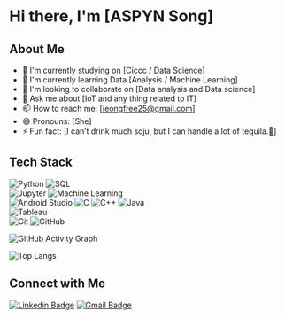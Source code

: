 # Hi there, I'm [ASPYN Song] 

## About Me

- 🔭 I'm currently studying on [Ciccc / Data Science] 
- 🌱 I'm currently learning Data [Analysis / Machine Learning]
- 👯 I'm looking to collaborate on [Data analysis and Data science]
- 💬 Ask me about [IoT and any thing related to IT]
- 📫 How to reach me: [jeongfree25@gmail.com]
- 😄 Pronouns: [She]
- ⚡ Fun fact: [I can’t drink much soju, but I can handle a lot of tequila.🤪]

## Tech Stack
![Python](https://img.shields.io/badge/-Python-black?style=flat-square&logo=Python) 
![SQL](https://img.shields.io/badge/SQL-4479A1?style=flat&logo=postgresql&logoColor=white)  
![Jupyter](https://img.shields.io/badge/Jupyter-F37626?style=flat-square&logo=Jupyter&logoColor=white)
![Machine Learning](https://img.shields.io/badge/Machine%20Learning-FF6F00?style=flat-square&logo=tensorflow&logoColor=white)  
![Android Studio](https://img.shields.io/badge/Android%20Studio-3DDC84?style=flat-square&logo=android-studio&logoColor=white)
![C](https://img.shields.io/badge/C-A8B9CC?style=flat&logo=c&logoColor=white) 
![C++](https://img.shields.io/badge/C++-00599C?style=flat&logo=c%2B%2B&logoColor=white) 
![Java](https://img.shields.io/badge/Java-007396?style=flat&logo=java&logoColor=white)  
![Tableau](https://img.shields.io/badge/Tableau-E97627?style=flat&logo=tableau&logoColor=white)  
![Git](https://img.shields.io/badge/-Git-black?style=flat-square&logo=git) 
![GitHub](https://img.shields.io/badge/-GitHub-181717?style=flat-square&logo=github)

![GitHub Activity Graph](https://github-readme-activity-graph.vercel.app/graph?username=Aspyn25&theme=react-dark)

![Top Langs](https://github-readme-stats.vercel.app/api/top-langs/?username=Aspyn25&layout=compact&theme=radical)

## Connect with Me
[![Linkedin Badge](https://img.shields.io/badge/-LinkedIn-blue?style=flat-square&logo=Linkedin&logoColor=white&link=www.linkedin.com/in/jeonghyun-song-809457327)](www.linkedin.com/in/jeonghyun-song-809457327)
[![Gmail Badge](https://img.shields.io/badge/-Gmail-d14836?style=flat-square&logo=Gmail&logoColor=white&link=mailto:jeongfree25@gmaail.com)](mailto:jeongfree25@gmail.com)
